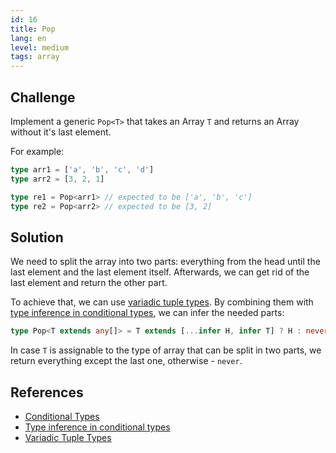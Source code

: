 ```yaml
---
id: 16
title: Pop
lang: en
level: medium
tags: array
---
```


## Challenge

Implement a generic `Pop<T>` that takes an Array `T` and returns an Array without it's last element.

For example:

```ts
type arr1 = ['a', 'b', 'c', 'd']
type arr2 = [3, 2, 1]

type re1 = Pop<arr1> // expected to be ['a', 'b', 'c']
type re2 = Pop<arr2> // expected to be [3, 2]
```

## Solution

We need to split the array into two parts: everything from the head until the last element and the last element itself.
Afterwards, we can get rid of the last element and return the other part.

To achieve that, we can use [variadic tuple types](https://www.typescriptlang.org/docs/handbook/release-notes/typescript-4-0.html#variadic-tuple-types).
By combining them with [type inference in conditional types](https://www.typescriptlang.org/docs/handbook/advanced-types.html#type-inference-in-conditional-types), we can infer the needed parts:

```ts
type Pop<T extends any[]> = T extends [...infer H, infer T] ? H : never;
```

In case `T` is assignable to the type of array that can be split in two parts, we return everything except the last one, otherwise - `never`.

## References

- [Conditional Types](https://www.typescriptlang.org/docs/handbook/2/conditional-types.html)
- [Type inference in conditional types](https://www.typescriptlang.org/docs/handbook/advanced-types.html#type-inference-in-conditional-types)
- [Variadic Tuple Types](https://www.typescriptlang.org/docs/handbook/release-notes/typescript-4-0.html#variadic-tuple-types)
